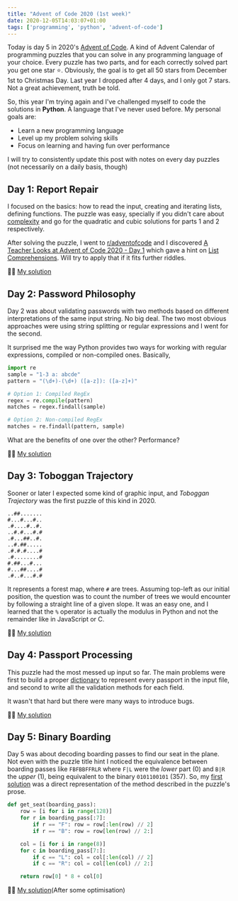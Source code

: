```yaml
---
title: "Advent of Code 2020 (1st week)"
date: 2020-12-05T14:03:07+01:00
tags: ['programming', 'python', 'advent-of-code']
---
```


Today is day 5 in 2020's [Advent of Code](https://adventofcode.com/2020/about). A kind of Advent Calendar of programming
puzzles that you can solve in any programming language of your choice. Every puzzle has two parts, and for each
correctly solved part you get one star ⭐️. Obviously, the goal is to get all 50 stars from December 1st to Christmas
Day. Last year I dropped after 4 days, and I only got 7 stars. Not a great achievement, truth be told.

So, this year I'm trying again and I've challenged myself to code the solutions in **Python**. A language that I've never
used before. My personal goals are:

- Learn a new programming language
- Level up my problem solving skills
- Focus on learning and having fun over performance

I will try to consistently update this post with notes on every day puzzles (not necessarily on a daily basis, though)

## Day 1: Report Repair

I focused on the basics: how to read the input, creating and iterating lists, defining functions. The puzzle was easy,
specially if you didn't care about
[complexity](https://en.wikipedia.org/wiki/Time_complexity#Table_of_common_time_complexities) and go for the quadratic
and cubic solutions for parts 1 and 2 respectively.

After solving the puzzle, I went to [r/adventofcode](https://www.reddit.com/r/adventofcode/) and I discovered [A Teacher
Looks at Advent of Code 2020 - Day 1](https://cestlaz.github.io/post/advent-2020-day-01/) which gave a hint on [List
Comprehensions](https://www.pythonforbeginners.com/basics/list-comprehensions-in-python). Will try to apply that if it
fits further riddles.

👨‍💻 [My solution](https://github.com/jordinebot/advent-of-code/blob/main/2020/day-1/main.py)

## Day 2: Password Philosophy

Day 2 was about validating passwords with two methods based on different interpretations of the same input string. No
big deal. The two most obvious approaches were using string splitting or regular expressions and I went for the second. 

It surprised me the way Python provides two ways for working with regular expressions, compiled or non-compiled ones.
Basically,

```python
import re
sample = "1-3 a: abcde"
pattern = "(\d+)-(\d+) ([a-z]): ([a-z]+)"

# Option 1: Compiled RegEx
regex = re.compile(pattern)
matches = regex.findall(sample)

# Option 2: Non-compiled RegEx
matches = re.findall(pattern, sample)
```

What are the benefits of one over the other? Performance?

👨‍💻 [My solution](https://github.com/jordinebot/advent-of-code/blob/main/2020/day-2/main.py)

## Day 3: Toboggan Trajectory

Sooner or later I expected some kind of graphic input, and _Toboggan Trajectory_ was the first puzzle of this kind in
2020.

```
..##.......
#...#...#..
.#....#..#.
..#.#...#.#
.#...##..#.
..#.##.....
.#.#.#....#
.#........#
#.##...#...
#...##....#
.#..#...#.#
```

It represents a forest map, where `#` are trees. Assuming top-left as our initial position, the question was to count
the number of trees we would encounter by following a straight line of a given slope. It was an easy one, and I learned
that the `%` operator is actually the modulus in Python and not the remainder like in JavaScript or C.

👨‍💻 [My solution](https://github.com/jordinebot/advent-of-code/blob/main/2020/day-3/main.py)

## Day 4: Passport Processing

This puzzle had the most messed up input so far. The main problems were first to build a proper
[dictionary](https://docs.python.org/3/tutorial/datastructures.html#dictionaries) to represent every passport in the
input file, and second to write all the validation methods for each field.

It wasn't that hard but there were many ways to introduce bugs.

👨‍💻 [My solution](https://github.com/jordinebot/advent-of-code/blob/main/2020/day-4/main.py)

## Day 5: Binary Boarding

Day 5 was about decoding boarding passes to find our seat in the plane. Not even with the puzzle title hint I noticed
the equivalence between boarding passes like `FBFBBFFRLR` where `F|L` were the _lower_ part (0) and `B|R` the _upper_
(1), being equivalent to the binary `0101100101` (357). So, my [first
solution](https://github.com/jordinebot/advent-of-code/blob/f1b213a724f466fbaa7ff1e33b27054e482bebad/2020/day-5/main.py)
was a direct representation of the method described in the puzzle's prose.

```python
def get_seat(boarding_pass):
	row = [i for i in range(128)]
	for r in boarding_pass[:7]:
		if r == "F": row = row[:len(row) // 2]
		if r == "B": row = row[len(row) // 2:]

	col = [i for i in range(8)]
	for c in boarding_pass[7:]:
		if c == "L": col = col[:len(col) // 2]
		if c == "R": col = col[len(col) // 2:]

	return row[0] * 8 + col[0]
```

👨‍💻 [My solution](https://github.com/jordinebot/advent-of-code/blob/main/2020/day-5/main.py)(After some
optimisation)

